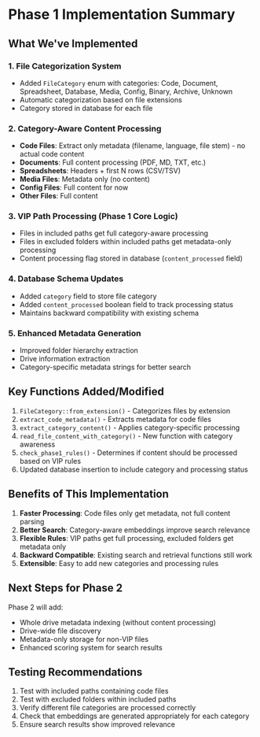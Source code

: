 # Phase 1 Implementation Summary

## What We've Implemented

### 1. File Categorization System
- Added `FileCategory` enum with categories: Code, Document, Spreadsheet, Database, Media, Config, Binary, Archive, Unknown
- Automatic categorization based on file extensions
- Category stored in database for each file

### 2. Category-Aware Content Processing
- **Code Files**: Extract only metadata (filename, language, file stem) - no actual code content
- **Documents**: Full content processing (PDF, MD, TXT, etc.)
- **Spreadsheets**: Headers + first N rows (CSV/TSV)
- **Media Files**: Metadata only (no content)
- **Config Files**: Full content for now
- **Other Files**: Full content

### 3. VIP Path Processing (Phase 1 Core Logic)
- Files in included paths get full category-aware processing
- Files in excluded folders within included paths get metadata-only processing
- Content processing flag stored in database (`content_processed` field)

### 4. Database Schema Updates
- Added `category` field to store file category
- Added `content_processed` boolean field to track processing status
- Maintains backward compatibility with existing schema

### 5. Enhanced Metadata Generation
- Improved folder hierarchy extraction
- Drive information extraction
- Category-specific metadata strings for better search

## Key Functions Added/Modified

1. `FileCategory::from_extension()` - Categorizes files by extension
2. `extract_code_metadata()` - Extracts metadata for code files
3. `extract_category_content()` - Applies category-specific processing
4. `read_file_content_with_category()` - New function with category awareness
5. `check_phase1_rules()` - Determines if content should be processed based on VIP rules
6. Updated database insertion to include category and processing status

## Benefits of This Implementation

1. **Faster Processing**: Code files only get metadata, not full content parsing
2. **Better Search**: Category-aware embeddings improve search relevance
3. **Flexible Rules**: VIP paths get full processing, excluded folders get metadata only
4. **Backward Compatible**: Existing search and retrieval functions still work
5. **Extensible**: Easy to add new categories and processing rules

## Next Steps for Phase 2

Phase 2 will add:
- Whole drive metadata indexing (without content processing)
- Drive-wide file discovery
- Metadata-only storage for non-VIP files
- Enhanced scoring system for search results

## Testing Recommendations

1. Test with included paths containing code files
2. Test with excluded folders within included paths
3. Verify different file categories are processed correctly
4. Check that embeddings are generated appropriately for each category
5. Ensure search results show improved relevance
